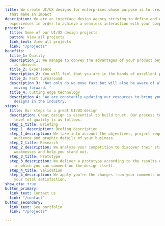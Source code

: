 ```yaml
---
title: We create UI/UX designs for enterprises whose purpose is to create products
  that make an impact
description: We are an interface design agency striving to define and develop user
  experiences in order to achieve a seamless interaction with your company.
projects:
  title: Some of our UI/UX design projects
  button: View all projects
  link_text: View all projects
  link: "/projects"
benefits:
  title_1: Quality
  description_1: We manage to convey the advantages of your product beyond of what
    is obvious.
  title_2: Experience
  description_2: You will feel that you are in the hands of excellent professionals.
  title_3: Fast turnaround
  description_3: 'Not only do we move fast but will also be aware of all our steps
    moving forward. '
  title_4: Cutting edge technology
  description_4: 'We are constantly updating our resources to bring you the most innovative
    designs in the industry. '
steps:
  title: Our steps to a great UI/UX design
  description: Great design is essential to build trust. Our process to achieve that
    level of quality is as follows.
  step_1_title: Briefing
  step_1__description: Brefing description
  step_1_description: We take into account the objectives, project requirements, target
    audience and graphic details of your business.
  step_2_title: Research
  step_2_description: We analyze your competition to discover their strengths and
    weaknesses and help you stand out.
  step_3_title: Prototype
  step_3_description: We deliver a prototype according to the results of our research
    in which you can comment on the design itself.
  step_4_title: Validation
  step_4_description: We apply you’re the changes from your comments until we get
    your total satisfaction.
show_cta: true
button_primary:
  link_text: Contact us
  link: "/contact"
button_secondary:
  link_text: See portfolio
  link: "/projects"

---
```

